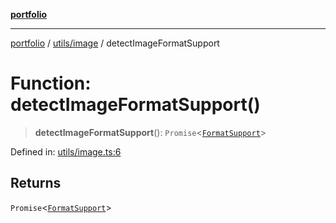 [**portfolio**](../../../README.md)

***

[portfolio](../../../modules.md) / [utils/image](../README.md) / detectImageFormatSupport

# Function: detectImageFormatSupport()

> **detectImageFormatSupport**(): `Promise`\<[`FormatSupport`](../interfaces/FormatSupport.md)\>

Defined in: [utils/image.ts:6](https://github.com/tnorlund/Portfolio/blob/48f1609a0d582c1e2af709d688e3e37b06cdaa4a/portfolio/utils/image.ts#L6)

## Returns

`Promise`\<[`FormatSupport`](../interfaces/FormatSupport.md)\>
